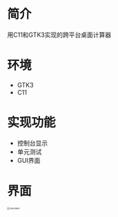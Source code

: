 # 简介
用C11和GTK3实现的跨平台桌面计算器

# 环境
- GTK3
- C11

# 实现功能
- 控制台显示
- 单元测试
- GUI界面

# 界面
<img src="https://blog-1259405505.cos.ap-guangzhou.myqcloud.com/interface1.png" alt="calculator" style="zoom:36%;" />